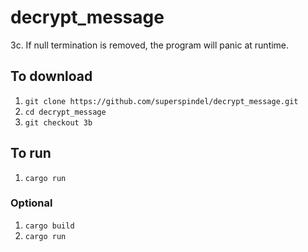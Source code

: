 # decrypt_message

3c. If null termination is removed, the program will panic at runtime.

## To download

1. `git clone https://github.com/superspindel/decrypt_message.git`
2. `cd decrypt_message`
3. `git checkout 3b`

## To run

1. `cargo run`

### Optional

1. `cargo build`
2. `cargo run`
